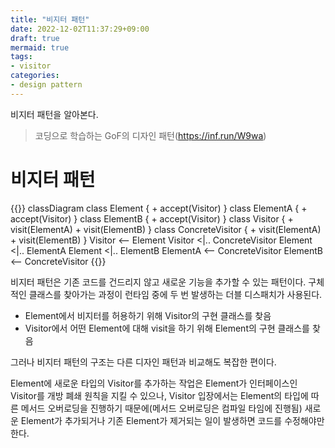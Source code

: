 ```yaml
---
title: "비지터 패턴"
date: 2022-12-02T11:37:29+09:00
draft: true
mermaid: true
tags:
- visitor
categories:
- design pattern
---
```

비지터 패턴을 알아본다.
<!--more-->

> 코딩으로 학습하는 GoF의 디자인 패턴(https://inf.run/W9wa)

# 비지터 패턴

{{<mermaid>}}
classDiagram
    class Element {
        + accept(Visitor)
    }
    class ElementA {
        + accept(Visitor)
    }
    class ElementB {
        + accept(Visitor)
    }
    class Visitor {
        + visit(ElementA)
        + visit(ElementB)
    }
    class ConcreteVisitor {
        + visit(ElementA)
        + visit(ElementB)
    }
    Visitor <-- Element
    Visitor <|.. ConcreteVisitor
    Element <|.. ElementA
    Element <|.. ElementB
    ElementA <-- ConcreteVisitor
    ElementB <-- ConcreteVisitor
{{</mermaid>}}

비지터 패턴은 기존 코드를 건드리지 않고 새로운 기능을 추가할 수 있는 패턴이다. 구체적인 클래스를 찾아가는 과정이 런타임 중에 두 번 발생하는 더블 디스패치가 사용된다.

- Element에서 비지터를 허용하기 위해 Visitor의 구현 클래스를 찾음
- Visitor에서 어떤 Element에 대해 visit을 하기 위해 Element의 구현 클래스를 찾음

그러나 비지터 패턴의 구조는 다른 디자인 패턴과 비교해도 복잡한 편이다.

Element에 새로운 타입의 Visitor를 추가하는 작업은 Element가 인터페이스인 Visitor를 개방 폐쇄 원칙을 지킬 수 있으나, Visitor 입장에서는 Element의 타입에 따른 메서드 오버로딩을 진행하기 때문에(메서드 오버로딩은 컴파일 타임에 진행됨) 새로운 Element가 추가되거나 기존 Element가 제거되는 일이 발생하면 코드를 수정해야만 한다.